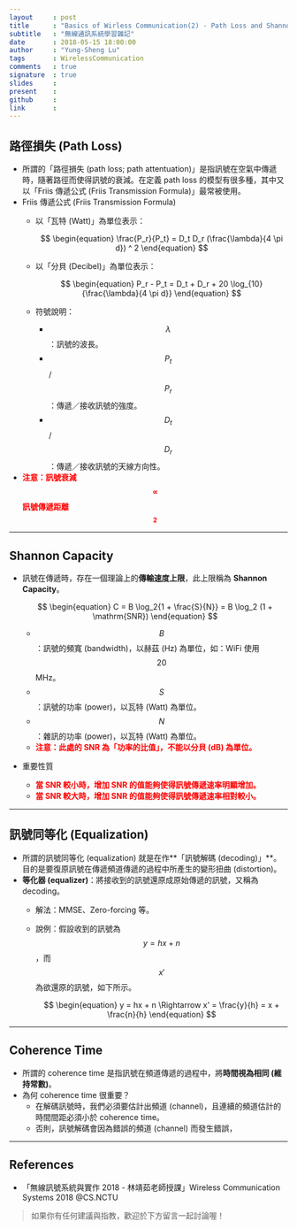 ```yaml
---
layout     : post
title      : "Basics of Wirless Communication(2) - Path Loss and Shannon Capacity"
subtitle   : "無線通訊系統學習雜記"
date       : 2018-05-15 18:00:00
author     : "Yung-Sheng Lu"
tags       : WirelessCommunication
comments   : true
signature  : true
slides     : 
present    :
github     : 
link       : 
---
```


## 路徑損失 (Path Loss)

* 所謂的「路徑損失 (path loss; path attentuation)」是指訊號在空氣中傳遞時，隨著路徑而使得訊號的衰減。在定義 path loss 的模型有很多種，其中又以「Friis 傳遞公式 (Friis Transmission Formula)」最常被使用。
* Friis 傳遞公式 (Friis Transmission Formula)
    * 以「瓦特 (Watt)」為單位表示：

        $$
        \begin{equation}
        \frac{P_r}{P_t} = D_t D_r (\frac{\lambda}{4 \pi d}) ^ 2
        \end{equation}
        $$
    
    * 以「分貝 (Decibel)」為單位表示：

        $$
        \begin{equation}
        P_r - P_t = D_t + D_r + 20 \log_{10}{\frac{\lambda}{4 \pi d}}
        \end{equation}
        $$
    * 符號說明：
        * $$\lambda$$：訊號的波長。
        * $$P_t$$ / $$P_r$$：傳遞／接收訊號的強度。
        * $$D_t$$ / $$D_r$$：傳遞／接收訊號的天線方向性。
* <span style="color: red; font-weight: bold">注意：訊號衰減 $$\propto$$ 訊號傳遞距離 $$^2$$</span>

---
## Shannon Capacity

* 訊號在傳遞時，存在一個理論上的**傳輸速度上限**，此上限稱為 **Shannon Capacity**。

    $$
    \begin{equation}
    C = B \log_2{1 + \frac{S}{N}} = B \log_2 (1 + \mathrm{SNR})
    \end{equation}
    $$

    * $$B$$：訊號的頻寬 (bandwidth)，以赫茲 (Hz) 為單位，如：WiFi 使用 $$20$$ MHz。
    * $$S$$：訊號的功率 (power)，以瓦特 (Watt) 為單位。
    * $$N$$：雜訊的功率 (power)，以瓦特 (Watt) 為單位。
    * <span style="color: red; font-weight: bold">注意：此處的 SNR 為「功率的比值」，不能以分貝 (dB) 為單位。</span>
* 重要性質
    * <span style="color: red; font-weight: bold">當 SNR 較小時，增加 SNR 的值能夠使得訊號傳遞速率明顯增加。</span>
    * <span style="color: red; font-weight: bold">當 SNR 較大時，增加 SNR 的值能夠使得訊號傳遞速率相對較小。</span>

---
## 訊號同等化 (Equalization)

* 所謂的訊號同等化 (equalization) 就是在作**「訊號解碼 (decoding)」**。目的是要復原訊號在傳遞頻道傳遞的過程中所產生的變形扭曲 (distortion)。
* **等化器 (equalizer)**：將接收到的訊號還原成原始傳遞的訊號，又稱為 decoding。
    * 解法：MMSE、Zero-forcing 等。
    * 說例：假設收到的訊號為 $$y = hx + n$$，而 $$x'$$ 為欲還原的訊號，如下所示。

        $$
        \begin{equation}
        y = hx + n \Rightarrow x' = \frac{y}{h} = x + \frac{n}{h}
        \end{equation}
        $$

---
## Coherence Time

* 所謂的 coherence time 是指訊號在頻道傳遞的過程中，將**時間視為相同 (維持常數)**。
* 為何 coherence time 很重要？
    * 在解碼訊號時，我們必須要估計出頻道 (channel)，且連續的頻道估計的時間間距必須小於 coherence time。
    * 否則，訊號解碼會因為錯誤的頻道 (channel) 而發生錯誤，

---
## References

* 「無線訊號系統與實作 2018 - 林靖茹老師授課」Wireless Communication Systems 2018 @CS.NCTU

> 如果你有任何建議與指教，歡迎於下方留言一起討論喔！